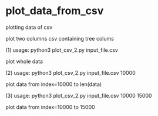 # plot_data_from_csv
plotting data of csv

plot two columns csv containing tree colums

(1) usage: python3 plot_csv_2.py input_file.csv

plot whole data

(2) usage: python3 plot_csv_2.py input_file.csv 10000

plot data from index=10000 to len(data)

(3) usage: python3 plot_csv_2.py input_file.csv 10000 15000

plot data from index=10000 to 15000

